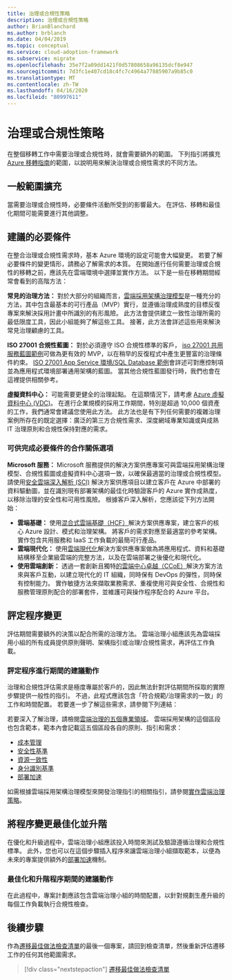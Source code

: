 ```yaml
---
title: 治理或合規性策略
description: 治理或合規性策略
author: BrianBlanchard
ms.author: brblanch
ms.date: 04/04/2019
ms.topic: conceptual
ms.service: cloud-adoption-framework
ms.subservice: migrate
ms.openlocfilehash: 35e7f2a09dd1421f0d57808658a96135dcf8e947
ms.sourcegitcommit: 7d3fc1e407cd18c4fc7c4964a77885907a9b85c0
ms.translationtype: MT
ms.contentlocale: zh-TW
ms.lasthandoff: 04/16/2020
ms.locfileid: "80997611"
---
```

# <a name="governance-or-compliance-strategy"></a>治理或合規性策略

在整個移轉工作中需要治理或合規性時，就會需要額外的範圍。 下列指引將擴充 [Azure 移轉指南](../azure-migration-guide/index.md)的範圍，以說明用來解決治理或合規性需求的不同方法。

## <a name="general-scope-expansion"></a>一般範圍擴充

當需要治理或合規性時，必要條件活動所受到的影響最大。 在評估、移轉和最佳化期間可能需要進行其他調整。

## <a name="suggested-prerequisites"></a>建議的必要條件

在整合治理或合規性需求時，基本 Azure 環境的設定可能會大幅變更。 若要了解必要條件的變更情形，請務必了解需求的本質。 在開始進行任何需要治理或合規性的移轉之前，應該先在雲端環境中選擇並實作方法。 以下是一些在移轉期間經常會看到的高階方法：

**常見的治理方法：** 對於大部分的組織而言，[雲端採用架構治理模型](../../govern/guides/index.md)是一種充分的方法，其中包含最基本的可行產品（MVP）實行，並遵循治理成熟度的目標反復專案來解決採用計畫中所識別的有形風險。 此方法會提供建立一致性治理所需的最低限度工具，因此小組能夠了解這些工具。 接著，此方法會詳述這些用來解決常見治理顧慮的工具。

**ISO 27001 合規性藍圖：** 對於必須遵守 ISO 合規性標準的客戶， [iso 27001 共用服務藍圖範例](https://docs.microsoft.com/azure/governance/blueprints/samples/iso27001-shared)可做為更有效的 MVP，以在稍早的反復程式中產生更豐富的治理條件約束。 [ISO 27001 App Service 環境/SQL Database 範例](https://docs.microsoft.com/azure/governance/blueprints/samples/iso27001-ase-sql-workload)會詳述可對應控制項並為應用程式環境部署通用架構的藍圖。 當其他合規性藍圖發行時，我們也會在這裡提供相關參考。

**虛擬資料中心：** 可能需要更健全的治理起點。 在這類情況下，請考慮 [Azure 虛擬資料中心 (VDC)](../../reference/vdc.md)。 在進行企業規模的採用工作期間，特別是超過 10,000 個資產的工作，我們通常會建議您使用此方法。 此方法也是有下列任何需要的複雜治理案例所存在的既定選擇：廣泛的第三方合規性需求、深度網域專業知識或與成熟 IT 治理原則和合規性保持對應的需求。

### <a name="partnership-option-to-complete-prerequisites"></a>可供完成必要條件的合作關係選項

**Microsoft 服務：** Microsoft 服務提供的解決方案供應專案可與雲端採用架構治理模型、合規性藍圖或虛擬資料中心選項一致，以確保最適當的治理或合規性模型。 請使用[安全雲端深入解析 (SCI)](https://download.microsoft.com/download/C/7/C/C7CEA89D-7BDB-4E08-B998-737C13107361/Secure_Cloud_Insights_Datasheet_EN_US.pdf) 解決方案供應項目以建立客戶在 Azure 中部署的資料驅動圖，並在識別現有部署架構的最佳化時驗證客戶的 Azure 實作成熟度，以移除治理的安全性和可用性風險。 根據客戶深入解析，您應該從下列方法開始：

- **雲端基礎：** 使用[混合式雲端基礎（HCF）](https://download.microsoft.com/download/D/8/7/D872DFD0-1C46-4145-95E4-B5EAB2958B96/Hybrid_Cloud_Foundation_Datasheet_EN_US.pdf)解決方案供應專案，建立客戶的核心 Azure 設計、模式和治理架構。 將客戶的需求對應至最適當的參考架構。 實作包含共用服務和 IaaS 工作負載的最簡可行產品。
- **雲端現代化：** 使用[雲端現代化](https://download.microsoft.com/download/3/7/3/373F90E3-8568-44F3-B096-CD9C1CD28AB7/Cloud_Modernization_Datasheet_EN_US.pdf)解決方案供應專案做為將應用程式、資料和基礎結構移至企業級雲端的完整方法，以及在雲端部署之後優化和現代化。
- **使用雲端創新：** 透過一套創新且獨特[的雲端中心卓越（CCoE）](https://download.microsoft.com/download/F/8/B/F8BBE4BD-E5F8-4DFB-82F7-C0A4E17051BB/Cloud_Center_of_Excellence_Datasheet_EN_US.pdf)解決方案方法來與客戶互動，以建立現代化的 IT 組織，同時保有 DevOps 的彈性，同時保有控制能力。 實作敏捷方法來擷取業務需求、重複使用可與安全性、合規性和服務管理原則配合的部署套件，並維護可與操作程序配合的 Azure 平台。

## <a name="assess-process-changes"></a>評定程序變更

評估期間需要額外的決策以配合所需的治理方法。 雲端治理小組應該先為雲端採用小組的所有成員提供原則聲明、架構指引或治理/合規性需求，再評估工作負載。

### <a name="suggested-action-during-the-assess-process"></a>評定程序進行期間的建議動作

治理和合規性評估需求是極度專屬於客戶的，因此無法針對評估期間所採取的實際步驟提供一般性的指引。 不過，此程式應該包含「符合規範/治理需求的一致」的工作和時間配置。 若要進一步了解這些需求，請參閱下列連結：

若要深入了解治理，請檢閱[雲端治理的五個專業領域](../../govern/governance-disciplines.md)。 雲端採用架構的這個區段也包含範本，範本內會記載這五個區段各自的原則、指引和需求：

- [成本管理](../../govern/cost-management/template.md)
- [安全性基準](../../govern/security-baseline/template.md)
- [資源一致性](../../govern/resource-consistency/template.md)
- [身分識別基準](../../govern/identity-baseline/template.md)
- [部署加速](../../govern/deployment-acceleration/template.md)

如需根據雲端採用架構治理模型來開發治理指引的相關指引，請參閱[實作雲端治理策略](../../govern/corporate-policy.md)。

## <a name="optimize-and-promote-process-changes"></a>將程序變更最佳化並升階

在優化和升級過程中，雲端治理小組應該投入時間來測試及驗證遵循治理和合規性標準。 此外，您也可以在這個步驟插入程序來讓雲端治理小組擷取範本，以便為未來的專案提供額外的[部署加速](../../govern/deployment-acceleration/index.md)機制。

### <a name="suggested-action-during-the-optimize-and-promote-process"></a>最佳化和升階程序期間的建議動作

在此過程中，專案計劃應該包含雲端治理小組的時間配置，以針對規劃生產升級的每個工作負載執行合規性檢查。

## <a name="next-steps"></a>後續步驟

作為[遷移最佳做法檢查清單](./index.md)的最後一個專案，請回到檢查清單，然後重新評估遷移工作的任何其他範圍需求。

> [!div class="nextstepaction"]
> [遷移最佳做法檢查清單](./index.md)

